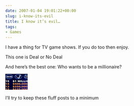 ```yaml
---
date: 2007-01-04 19:01:22+00:00
slug: i-know-its-evil
title: I know it’s evil…
tags:
- Games
---
```


I have a thing for TV game shows. If you do too then enjoy.

This one is Deal or No Deal



And here’s the best one: Who wants to be a millionaire?

[![Who wants to be a millionaire](/images/game_millionaire.jpg)](http://abc.go.com/games/millionairetv/game/)

I’ll try to keep these fluff posts to a minimum
